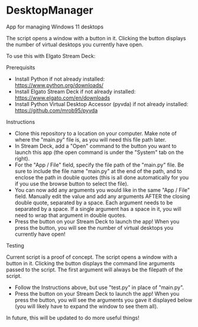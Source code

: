 # DesktopManager
App for managing Windows 11 desktops

The script opens a window with a button in it. Clicking the button displays the number of virtual desktops you currently have open.

To use this with Elgato Stream Deck:

Prerequisits
- Install Python if not already installed: https://www.python.org/downloads/
- Install Elgato Stream Deck if not already installed: https://www.elgato.com/en/downloads
- Install Python Virtual Desktop Accessor (pyvda) if not already installed: https://github.com/mrob95/pyvda

Instructions
- Clone this repository to a location on your computer. Make note of where the "main.py" file is, as you will need this file path later.
- In Stream Deck, add a "Open" command to the button you want to launch this app (the open command is under the "System" tab  on the right).
- For the "App / File" field, specify the file path of the "main.py" file. Be sure to include the file name "main.py" at the end of the path, and to enclose the path in double quotes (this is all done automatically for you if you use the browse button to select the file).
- You can now add any arguments you would like in the same "App / File" field. Manually edit the value and add any arguments AFTER the closing double quote, separated by a space. Each argument needs to be separated by a space. If a single argument has a space in it, you will need to wrap that argument in double quotes.
- Press the button on your Stream Deck to launch the app! When you press the button, you will see the number of virtual desktops you currently have open!

Testing

Current script is a proof of concept. The script opens a window with a button in it. Clicking the button displays the command line arguments passed to the script. The first argument will always be the filepath of the script.
- Follow the Instructions above, but use "test.py" in place of "main.py".
- Press the button on your Stream Deck to launch the app! When you press the button, you will see the arguments you gave it displayed below (you will likely have to expand the window to see them all).

In future, this will be updated to do more useful things!
